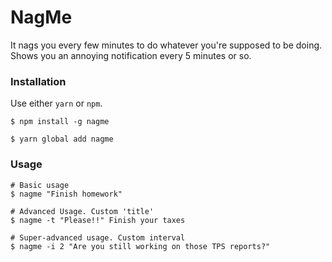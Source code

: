 # NagMe

It nags you every few minutes to do whatever you're supposed to be doing.  Shows you an annoying notification every 5 minutes or so.

### Installation

Use either `yarn` or `npm`.

```
$ npm install -g nagme
```

```
$ yarn global add nagme
```

### Usage

```
# Basic usage
$ nagme "Finish homework"

# Advanced Usage. Custom 'title'
$ nagme -t "Please!!" Finish your taxes

# Super-advanced usage. Custom interval
$ nagme -i 2 "Are you still working on those TPS reports?"
```
